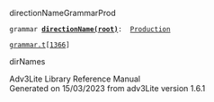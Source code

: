 ---
---
<span class="title">directionName</span><span class="type">GrammarProd</span>

`grammar `**[`directionName(root)`](../object/directionName(root).html)**` :   `[`Production`](../object/Production.html)

[`grammar.t`](../file/grammar.t.html)`[`[`1366`](../source/grammar.t.html#1366)`]`

<div class="gramrule">

dirNames

</div>

<div class="ftr">

Adv3Lite Library Reference Manual  
Generated on 15/03/2023 from adv3Lite version 1.6.1

</div>
